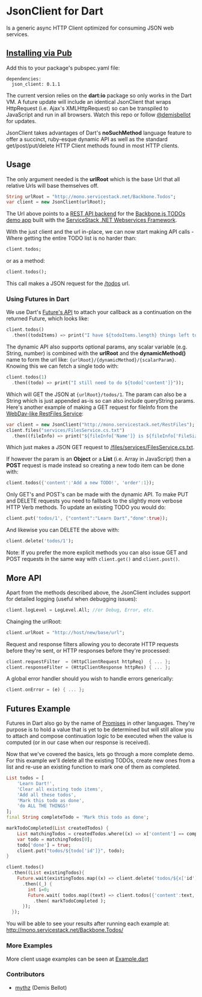 JsonClient for Dart
===================

Is a generic async HTTP Client optimized for consuming JSON web services. 

## [Installing via Pub](http://pub.dartlang.org/packages/json_client)	

Add this to your package's pubspec.yaml file:

	dependencies:
	  json_client: 0.1.1

The current version relies on the **dart:io** package so only works in the Dart VM. A future update will include an 
identical JsonClient that wraps HttpRequest (i.e. Ajax's XMLHttpRequest) so can be transpiled to JavaScript and run 
in all browsers. Watch this repo or follow [@demisbellot](http://twitter.com/demisbellot) for updates.

JsonClient takes advantages of Dart's **noSuchMethod** language feature to offer a succinct, ruby-esque dynamic API 
as well as the standard get/post/put/delete HTTP Client methods found in most HTTP clients. 

## Usage

The only argument needed is the **urlRoot** which is the base Url that all relative Urls will base themselves off.

```dart
String urlRoot = "http://mono.servicestack.net/Backbone.Todos";
var client = new JsonClient(urlRoot);
```

The Url above points to a [REST API backend](http://mono.servicestack.net/Backbone.Todos/metadata) for the [Backbone.js TODOs demo app](http://mono.servicestack.net/Backbone.Todos) built with the [ServiceStack .NET Webservices Framework](http://www.servicestack.net). 

With the just client and the url in-place, we can now start making API calls - Where getting the entire TODO list is no harder than:

```dart
client.todos;
```

or as a method:

```dart
client.todos();
```

This call makes a JSON request for the [/todos](http://mono.servicestack.net/Backbone.Todos/todos?format=json) url. 

### Using Futures in Dart 

We use Dart's [Future's API](http://www.dartlang.org/articles/using-future-based-apis/) to attach your callback as a continuation on the returned Future, which looks like:

```dart
client.todos()
  .then((todoItems) => print("I have ${todoItems.length} things left todo"));
```

The dynamic API also supports optional params, any scalar variable (e.g. String, number) is combined with the **urlRoot** and the **dynamicMethod()** name to form the url like: `{urlRoot}/{dynamicMethod}/{scalarParam}`. Knowing this we can fetch a single todo with:

```dart
client.todos(1)
  .then((todo) => print("I still need to do ${todo['content']}"));
```

Which will GET the JSON at `{urlRoot}/todos/1`. The param can also be a String which is just appended as-is so can also include queryString params. Here's another example of making a GET request for fileInfo from the [WebDav-like RestFiles Service](http://mono.servicestack.net/RestFiles):

```dart
var client = new JsonClient("http://mono.servicestack.net/RestFiles");
client.files("services/FilesService.cs.txt")
  .then((fileInfo) => print("${fileInfo['Name']} is ${fileInfo['FileSizeBytes']} bytes"));
```

Which just makes a JSON GET request to [/files/services/FilesService.cs.txt](http://mono.servicestack.net/RestFiles/files/services/FilesService.cs.txt).

If however the param is an **Object** or a **List** (i.e. Array in JavaScript) then a **POST** request is made instead so creating a new todo item can be done with:

```dart
client.todos({'content':'Add a new TODO!', 'order':1});
```

Only GET's and POST's can be made with the dynamic API. To make PUT and DELETE requests you need to fallback to the slightly more verbose HTTP Verb methods. To update an existing TODO you would do:

```dart
client.put('todos/1', {"content":"Learn Dart","done":true});
```

And likewise you can DELETE the above with:

```dart
client.delete('todos/1');
```

Note: If you prefer the more explicit methods you can also issue GET and POST requests in the same way with `client.get()` and `client.post()`.

## More API

Apart from the methods described above, the JsonClient includes support for detailed logging (useful when debugging issues):

```dart
client.logLevel = LogLevel.All; //or Debug, Error, etc.
```

Chainging the urlRoot:

```dart
client.urlRoot = "http://host/new/base/url";
```

Request and response filters allowing you to decorate HTTP requests before they're sent, or HTTP responses before they're processed:

```dart
client.requestFilter  = (HttpClientRequest httpReq)  { ... };
client.responseFilter = (HttpClientResponse httpRes) { ... };
```

A global error handler should you wish to handle errors generically:

```dart
client.onError = (e) { ... };
```

## Futures Example

Futures in Dart also go by the name of [Promises](http://en.wikipedia.org/wiki/Futures_and_promises) in other 
languages. They're purpose is to hold a value that is yet to be determined but will still allow you to attach 
and compose continuation logic to be executed when the value is computed (or in our case when our response is 
received). 

Now that we've covered the basics, lets go through a more complete demo. For this example we'll delete all the 
existing TODOs, create new ones from a list and re-use an existing function to mark one of them as completed.

```dart
List todos = [
    'Learn Dart!', 
    'Clear all existing todo items',
    'Add all these todos',
    'Mark this todo as done',
    'do ALL THE THINGS!'
];
final String completeTodo = 'Mark this todo as done';

markTodoCompleted(List createdTodos) {
    List matchingTodos = createdTodos.where((x) => x['content'] == completeTodo).toList();
    var todo = matchingTodos[0];
    todo['done'] = true;
    client.put("todos/${todo['id']}", todo);    
}

client.todos()
  .then((List existingTodos){
    Future.wait(existingTodos.map((x) => client.delete('todos/${x['id']}')) )
      .then((_) { 
        int i=0;
        Future.wait( todos.map((text) => client.todos({'content':text, 'order':i++})) )
          .then( markTodoCompleted );
      });      
  });    
```

You will be able to see your results after running each example at:
http://mono.servicestack.net/Backbone.Todos/    

### More Examples

More client usage examples can be seen at [Example.dart](https://github.com/dartist/json_client/blob/master/bin/Example.dart)

### Contributors

  - [mythz](https://github.com/mythz) (Demis Bellot)
